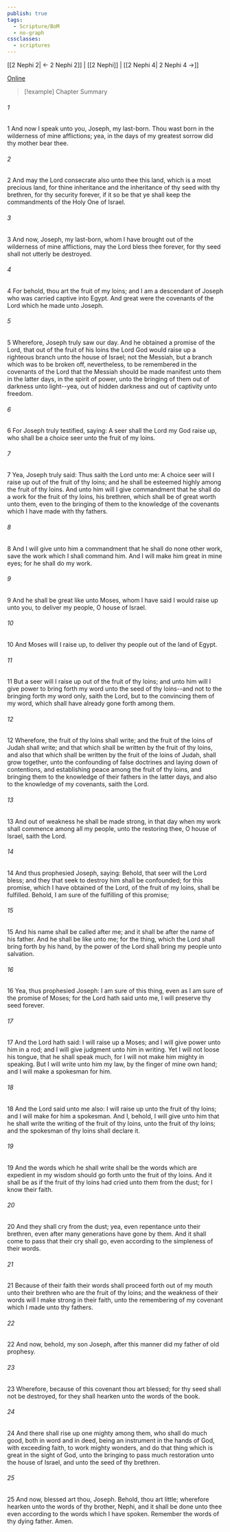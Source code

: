 ```yaml
---
publish: true
tags:
  - Scripture/BoM
  - no-graph
cssclasses:
  - scriptures
---
```

[[2 Nephi 2| ← 2 Nephi 2]] | [[2 Nephi]] | [[2 Nephi 4| 2 Nephi 4 →]]

[Online](https://churchofjesuschrist.org/study/scriptures/bofm/2-ne/3?lang=eng)

>[!example] Chapter Summary
>
###### 1
1 And now I speak unto you, Joseph, my last-born. Thou wast born in the wilderness of mine afflictions; yea, in the days of my greatest sorrow did thy mother bear thee.
###### 2
2 And may the Lord consecrate also unto thee this land, which is a most precious land, for thine inheritance and the inheritance of thy seed with thy brethren, for thy security forever, if it so be that ye shall keep the commandments of the Holy One of Israel.
###### 3
3 And now, Joseph, my last-born, whom I have brought out of the wilderness of mine afflictions, may the Lord bless thee forever, for thy seed shall not utterly be destroyed.
###### 4
4 For behold, thou art the fruit of my loins; and I am a descendant of Joseph who was carried captive into Egypt. And great were the covenants of the Lord which he made unto Joseph.
###### 5
5 Wherefore, Joseph truly saw our day. And he obtained a promise of the Lord, that out of the fruit of his loins the Lord God would raise up a righteous branch unto the house of Israel; not the Messiah, but a branch which was to be broken off, nevertheless, to be remembered in the covenants of the Lord that the Messiah should be made manifest unto them in the latter days, in the spirit of power, unto the bringing of them out of darkness unto light--yea, out of hidden darkness and out of captivity unto freedom.
###### 6
6 For Joseph truly testified, saying: A seer shall the Lord my God raise up, who shall be a choice seer unto the fruit of my loins.
###### 7
7 Yea, Joseph truly said: Thus saith the Lord unto me: A choice seer will I raise up out of the fruit of thy loins; and he shall be esteemed highly among the fruit of thy loins. And unto him will I give commandment that he shall do a work for the fruit of thy loins, his brethren, which shall be of great worth unto them, even to the bringing of them to the knowledge of the covenants which I have made with thy fathers.
###### 8
8 And I will give unto him a commandment that he shall do none other work, save the work which I shall command him. And I will make him great in mine eyes; for he shall do my work.
###### 9
9 And he shall be great like unto Moses, whom I have said I would raise up unto you, to deliver my people, O house of Israel.
###### 10
10 And Moses will I raise up, to deliver thy people out of the land of Egypt.
###### 11
11 But a seer will I raise up out of the fruit of thy loins; and unto him will I give power to bring forth my word unto the seed of thy loins--and not to the bringing forth my word only, saith the Lord, but to the convincing them of my word, which shall have already gone forth among them.
###### 12
12 Wherefore, the fruit of thy loins shall write; and the fruit of the loins of Judah shall write; and that which shall be written by the fruit of thy loins, and also that which shall be written by the fruit of the loins of Judah, shall grow together, unto the confounding of false doctrines and laying down of contentions, and establishing peace among the fruit of thy loins, and bringing them to the knowledge of their fathers in the latter days, and also to the knowledge of my covenants, saith the Lord.
###### 13
13 And out of weakness he shall be made strong, in that day when my work shall commence among all my people, unto the restoring thee, O house of Israel, saith the Lord.
###### 14
14 And thus prophesied Joseph, saying: Behold, that seer will the Lord bless; and they that seek to destroy him shall be confounded; for this promise, which I have obtained of the Lord, of the fruit of my loins, shall be fulfilled. Behold, I am sure of the fulfilling of this promise;
###### 15
15 And his name shall be called after me; and it shall be after the name of his father. And he shall be like unto me; for the thing, which the Lord shall bring forth by his hand, by the power of the Lord shall bring my people unto salvation.
###### 16
16 Yea, thus prophesied Joseph: I am sure of this thing, even as I am sure of the promise of Moses; for the Lord hath said unto me, I will preserve thy seed forever.
###### 17
17 And the Lord hath said: I will raise up a Moses; and I will give power unto him in a rod; and I will give judgment unto him in writing. Yet I will not loose his tongue, that he shall speak much, for I will not make him mighty in speaking. But I will write unto him my law, by the finger of mine own hand; and I will make a spokesman for him.
###### 18
18 And the Lord said unto me also: I will raise up unto the fruit of thy loins; and I will make for him a spokesman. And I, behold, I will give unto him that he shall write the writing of the fruit of thy loins, unto the fruit of thy loins; and the spokesman of thy loins shall declare it.
###### 19
19 And the words which he shall write shall be the words which are expedient in my wisdom should go forth unto the fruit of thy loins. And it shall be as if the fruit of thy loins had cried unto them from the dust; for I know their faith.
###### 20
20 And they shall cry from the dust; yea, even repentance unto their brethren, even after many generations have gone by them. And it shall come to pass that their cry shall go, even according to the simpleness of their words.
###### 21
21 Because of their faith their words shall proceed forth out of my mouth unto their brethren who are the fruit of thy loins; and the weakness of their words will I make strong in their faith, unto the remembering of my covenant which I made unto thy fathers.
###### 22
22 And now, behold, my son Joseph, after this manner did my father of old prophesy.
###### 23
23 Wherefore, because of this covenant thou art blessed; for thy seed shall not be destroyed, for they shall hearken unto the words of the book.
###### 24
24 And there shall rise up one mighty among them, who shall do much good, both in word and in deed, being an instrument in the hands of God, with exceeding faith, to work mighty wonders, and do that thing which is great in the sight of God, unto the bringing to pass much restoration unto the house of Israel, and unto the seed of thy brethren.
###### 25
25 And now, blessed art thou, Joseph. Behold, thou art little; wherefore hearken unto the words of thy brother, Nephi, and it shall be done unto thee even according to the words which I have spoken. Remember the words of thy dying father. Amen.



